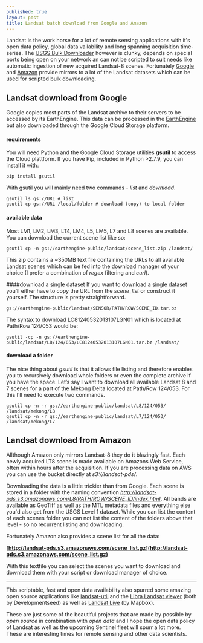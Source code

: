 ```yaml
---
published: true
layout: post
title: Landsat batch download from Google and Amazon
---
```


Landsat is the work horse for a lot of remote sensing applications with it's open data policy, global data vailability and long spanning acquisition time-series. The [USGS Bulk Downloader](http://earthexplorer.usgs.gov/bulk/) however is clunky, depends on special ports being open on your network an can not be scripted to suit needs like automatic ingestion of new acquired Landsat-8 scenes. Fortunately [Google](http://www.google.com/earth/outreach/tools/earthengine.html) and [Amazon](http://aws.amazon.com/de/public-data-sets/landsat/) provide mirrors to a lot of the Landsat datasets which can be used for scripted bulk downloading.

## Landsat download from Google

Google copies most parts of the Landsat archive to their servers to be accessed by its EarthEngine. This data can be processed in the [EarthEngine](https://earthengine.google.org/#intro) but also downloaded through the Google Cloud Storage platform.

#### requirements
You will need Python and the Google Cloud Storage utilities **gsutil** to access the Cloud plattform. If you have Pip, included in Python >2.7.9, you can install it with:

```
pip install gsutil
```
With gsutil you will mainly need two commands - *list* and *download*.

```
gsutil ls gs://URL # list
gsutil cp gs://URL /local/folder # download (copy) to local folder
```

#### available data
Most LM1, LM2, LM3, LT4, LM4, L5, LM5, L7 and L8 scenes are available. You can download the current scene list like so:

```
gsutil cp -n gs://earthengine-public/landsat/scene_list.zip /landsat/
```
This zip contains a ~350MB text file containing the URLs to all available Landsat scenes which can be fed into the download manager of your choice (I prefer a combination of *regex* filtering and *curl*).

####download a single dataset
If you want to download a single dataset you’ll either have to copy the URL from the *scene_list* or construct it yourself. The structure is pretty straightforward.

```
gs://earthengine-public/landsat/SENSOR/PATH/ROW/SCENE_ID.tar.bz
```

The syntax to download LC81240532013107LGN01 which is located at Path/Row 124/053 would be:

```
gsutil -cp -n gs://earthengine-public/landsat/L8/124/053/LC81240532013107LGN01.tar.bz /landsat/
```

#### download a folder
The nice thing about *gsutil* is that it allows file listing and therefore enables you to recursively download whole folders or even the complete archive if you have the space.
Let’s say I want to download all available Landsat 8 and 7 scenes for a part of the Mekong Delta located at Path/Row 124/053. For this I’ll need to execute two commands.

```
gsutil cp -n -r gs://earthengine-public/landsat/L8/124/053/ /landsat/mekong/L8
gsutil cp -n -r gs://earthengine-public/landsat/L7/124/053/ /landsat/mekong/L7
```

## Landsat download from Amazon

Allthough Amazon only mirrors Landsat-8 they do it blazingly fast. Each newly acquired LT8 scene is made available on Amazons Web Service, often within hours after the acquisition. If you are processing data on AWS you can use the bucket directly at *s3://landsat-pds/*.

Downloading the data is a little trickier than from Google. Each scene is stored in a folder with the naming convention *http://landsat-pds.s3.amazonaws.com/L8/PATH/ROW/SCENE_ID/index.html*. All bands are available as GeoTiff as well as the MTL metadata files and everything else you'd also get from the USGS Level 1 dataset. While you can list the content of each scenes folder you can not list the content of the folders above that level - so no recurrent listing and downloading.

Fortunately Amazon also provides a scene list for all the data:

**[http://landsat-pds.s3.amazonaws.com/scene_list.gz](http://landsat-pds.s3.amazonaws.com/scene_list.gz)**

With this textfile you can select the scenes you want to download and download them with your script or download manager of choice.

-----

This scriptable, fast and open data availability also spurred some amazing open source applications like [landsat-util](https://github.com/developmentseed/landsat-util) and the [Libra Landsat viewer](https://developmentseed.org/blog/2015/01/22/announcing-libra/) (both by Developmentseed) as well as [Landsat Live](https://www.mapbox.com/blog/landsat-live-live/) (by Mapbox).

These are just some of the beautiful projects that are made by possible by *open source* in combination with *open data* and I hope the open data policy of Landsat as well as the upcoming Sentinel fleet will spurr a lot more. These are interesting times for remote sensing and other data scientists.
